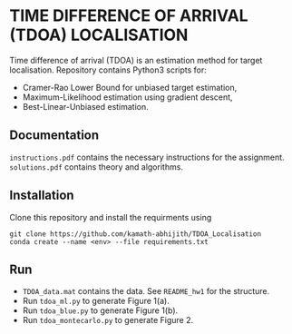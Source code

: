 # TIME DIFFERENCE OF ARRIVAL (TDOA) LOCALISATION

Time difference of arrival (TDOA) is an estimation method for target localisation. Repository contains Python3 scripts for:

- Cramer-Rao Lower Bound for unbiased target estimation,
- Maximum-Likelihood estimation using gradient descent,
- Best-Linear-Unbiased estimation.

## Documentation

`instructions.pdf` contains the necessary instructions for the assignment. `solutions.pdf` contains theory and algorithms.

## Installation

Clone this repository and install the requirments using
```shell
git clone https://github.com/kamath-abhijith/TDOA_Localisation
conda create --name <env> --file requirements.txt
```

## Run

- `TDOA_data.mat` contains the data. See `README_hw1` for the structure.
- Run `tdoa_ml.py` to generate Figure 1(a).
- Run `tdoa_blue.py` to generate Figure 1(b).
- Run `tdoa_montecarlo.py` to generate Figure 2.